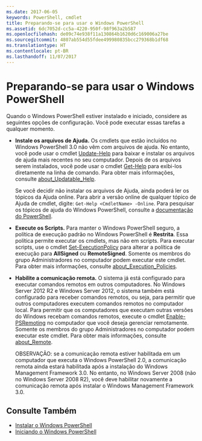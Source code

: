 ```yaml
---
ms.date: 2017-06-05
keywords: PowerShell, cmdlet
title: Preparando-se para usar o Windows PowerShell
ms.assetid: 6dc7052d-cc5a-4220-950f-98f963a2b587
ms.openlocfilehash: de09c74e938f11a130864b1620d6c169006a27be
ms.sourcegitcommit: 4807ab554d55fdee499980835bcc279368b1df68
ms.translationtype: HT
ms.contentlocale: pt-BR
ms.lasthandoff: 11/07/2017
---
```

# <a name="getting-ready-to-use-windows-powershell"></a>Preparando-se para usar o Windows PowerShell
Quando o Windows PowerShell estiver instalado e iniciado, considere as seguintes opções de configuração. Você pode executar essas tarefas a qualquer momento.

- **Instale os arquivos de Ajuda.** Os cmdlets que estão incluídos no Windows PowerShell 3.0 não vêm com arquivos de ajuda. No entanto, você pode usar o cmdlet [Update-Help](/powershell/module/microsoft.powershell.core/update-help) para baixar e instalar os arquivos de ajuda mais recentes no seu computador. Depois de os arquivos serem instalados, você pode usar o cmdlet [Get-Help](/powershell/module/microsoft.powershell.core/get-help) para exibi-los diretamente na linha de comando. Para obter mais informações, consulte [about_Updatable_Help](/powershell/module/microsoft.powershell.core/about/about_execution_policies).

    Se você decidir não instalar os arquivos de Ajuda, ainda poderá ler os tópicos da Ajuda online. Para abrir a versão online de qualquer tópico de Ajuda de cmdlet, digite: `Get-Help <CmdletName> -Online`. Para pesquisar os tópicos de ajuda do Windows PowerShell, consulte a [documentação do PowerShell](/powershell/scripting).

- **Execute os Scripts.** Para manter o Windows PowerShell seguro, a política de execução padrão no Windows PowerShell é **Restrita**. Essa política permite executar os cmdlets, mas não em scripts. Para executar scripts, use o cmdlet [Set-ExecutionPolicy](/powershell/module/microsoft.powershell.security/set-executionpolicy) para alterar a política de execução para **AllSigned** ou **RemoteSigned**. Somente os membros do grupo Administradores no computador podem executar este cmdlet. Para obter mais informações, consulte [about_Execution_Policies](/powershell/module/microsoft.powershell.core/about/about_execution_policies).

- **Habilite a comunicação remota.** O sistema já está configurado para executar comandos remotos em outros computadores. No Windows Server 2012 R2 e Windows Server 2012, o sistema também está configurado para receber comandos remotos, ou seja, para permitir que outros computadores executem comandos remotos no computador local. Para permitir que os computadores que executam outras versões do Windows recebam comandos remotos, execute o cmdlet [Enable-PSRemoting](/powershell/module/microsoft.powershell.core/enable-psremoting) no computador que você deseja gerenciar remotamente. Somente os membros do grupo Administradores no computador podem executar este cmdlet. Para obter mais informações, consulte [about_Remote](/powershell/module/microsoft.powershell.core/about/about_remote).

    OBSERVAÇÃO: se a comunicação remota estiver habilitada em um computador que executa o Windows PowerShell 2.0, a comunicação remota ainda estará habilitada após a instalação do Windows Management Framework 3.0. No entanto, no Windows Server 2008 (não no Windows Server 2008 R2), você deve habilitar novamente a comunicação remota após instalar o Windows Management Framework 3.0.

## <a name="see-also"></a>Consulte Também
- [Instalar o Windows PowerShell](../setup/Installing-Windows-PowerShell.md)
- [Iniciando o Windows PowerShell](/powershell/scripting/setup/starting-windows-powershell)

